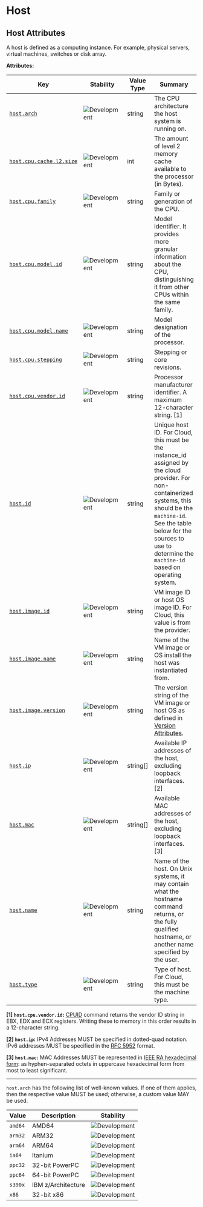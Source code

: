 <!-- NOTE: THIS FILE IS AUTOGENERATED. DO NOT EDIT BY HAND. -->
<!-- see templates/registry/markdown/attribute_namespace.md.j2 -->

# Host

## Host Attributes

A host is defined as a computing instance. For example, physical servers, virtual machines, switches or disk array.

**Attributes:**

| Key | Stability | Value Type | Summary | Example Values |
|---|---|---|---|---|
| <a id="host-arch" href="#host-arch">`host.arch`</a> | ![Development](https://img.shields.io/badge/-development-blue) | string | The CPU architecture the host system is running on. | `amd64`; `arm32`; `arm64` |
| <a id="host-cpu-cache-l2-size" href="#host-cpu-cache-l2-size">`host.cpu.cache.l2.size`</a> | ![Development](https://img.shields.io/badge/-development-blue) | int | The amount of level 2 memory cache available to the processor (in Bytes). | `12288000` |
| <a id="host-cpu-family" href="#host-cpu-family">`host.cpu.family`</a> | ![Development](https://img.shields.io/badge/-development-blue) | string | Family or generation of the CPU. | `6`; `PA-RISC 1.1e` |
| <a id="host-cpu-model-id" href="#host-cpu-model-id">`host.cpu.model.id`</a> | ![Development](https://img.shields.io/badge/-development-blue) | string | Model identifier. It provides more granular information about the CPU, distinguishing it from other CPUs within the same family. | `6`; `9000/778/B180L` |
| <a id="host-cpu-model-name" href="#host-cpu-model-name">`host.cpu.model.name`</a> | ![Development](https://img.shields.io/badge/-development-blue) | string | Model designation of the processor. | `11th Gen Intel(R) Core(TM) i7-1185G7 @ 3.00GHz` |
| <a id="host-cpu-stepping" href="#host-cpu-stepping">`host.cpu.stepping`</a> | ![Development](https://img.shields.io/badge/-development-blue) | string | Stepping or core revisions. | `1`; `r1p1` |
| <a id="host-cpu-vendor-id" href="#host-cpu-vendor-id">`host.cpu.vendor.id`</a> | ![Development](https://img.shields.io/badge/-development-blue) | string | Processor manufacturer identifier. A maximum 12-character string. [1] | `GenuineIntel` |
| <a id="host-id" href="#host-id">`host.id`</a> | ![Development](https://img.shields.io/badge/-development-blue) | string | Unique host ID. For Cloud, this must be the instance_id assigned by the cloud provider. For non-containerized systems, this should be the `machine-id`. See the table below for the sources to use to determine the `machine-id` based on operating system. | `fdbf79e8af94cb7f9e8df36789187052` |
| <a id="host-image-id" href="#host-image-id">`host.image.id`</a> | ![Development](https://img.shields.io/badge/-development-blue) | string | VM image ID or host OS image ID. For Cloud, this value is from the provider. | `ami-07b06b442921831e5` |
| <a id="host-image-name" href="#host-image-name">`host.image.name`</a> | ![Development](https://img.shields.io/badge/-development-blue) | string | Name of the VM image or OS install the host was instantiated from. | `infra-ami-eks-worker-node-7d4ec78312`; `CentOS-8-x86_64-1905` |
| <a id="host-image-version" href="#host-image-version">`host.image.version`</a> | ![Development](https://img.shields.io/badge/-development-blue) | string | The version string of the VM image or host OS as defined in [Version Attributes](/docs/resource/README.md#version-attributes). | `0.1` |
| <a id="host-ip" href="#host-ip">`host.ip`</a> | ![Development](https://img.shields.io/badge/-development-blue) | string[] | Available IP addresses of the host, excluding loopback interfaces. [2] | `["192.168.1.140", "fe80::abc2:4a28:737a:609e"]` |
| <a id="host-mac" href="#host-mac">`host.mac`</a> | ![Development](https://img.shields.io/badge/-development-blue) | string[] | Available MAC addresses of the host, excluding loopback interfaces. [3] | `["AC-DE-48-23-45-67", "AC-DE-48-23-45-67-01-9F"]` |
| <a id="host-name" href="#host-name">`host.name`</a> | ![Development](https://img.shields.io/badge/-development-blue) | string | Name of the host. On Unix systems, it may contain what the hostname command returns, or the fully qualified hostname, or another name specified by the user. | `opentelemetry-test` |
| <a id="host-type" href="#host-type">`host.type`</a> | ![Development](https://img.shields.io/badge/-development-blue) | string | Type of host. For Cloud, this must be the machine type. | `n1-standard-1` |

**[1] `host.cpu.vendor.id`:** [CPUID](https://wiki.osdev.org/CPUID) command returns the vendor ID string in EBX, EDX and ECX registers. Writing these to memory in this order results in a 12-character string.

**[2] `host.ip`:** IPv4 Addresses MUST be specified in dotted-quad notation. IPv6 addresses MUST be specified in the [RFC 5952](https://www.rfc-editor.org/rfc/rfc5952.html) format.

**[3] `host.mac`:** MAC Addresses MUST be represented in [IEEE RA hexadecimal form](https://standards.ieee.org/wp-content/uploads/import/documents/tutorials/eui.pdf): as hyphen-separated octets in uppercase hexadecimal form from most to least significant.

---

`host.arch` has the following list of well-known values. If one of them applies, then the respective value MUST be used; otherwise, a custom value MAY be used.

| Value  | Description | Stability |
|---|---|---|
| `amd64` | AMD64 | ![Development](https://img.shields.io/badge/-development-blue) |
| `arm32` | ARM32 | ![Development](https://img.shields.io/badge/-development-blue) |
| `arm64` | ARM64 | ![Development](https://img.shields.io/badge/-development-blue) |
| `ia64` | Itanium | ![Development](https://img.shields.io/badge/-development-blue) |
| `ppc32` | 32-bit PowerPC | ![Development](https://img.shields.io/badge/-development-blue) |
| `ppc64` | 64-bit PowerPC | ![Development](https://img.shields.io/badge/-development-blue) |
| `s390x` | IBM z/Architecture | ![Development](https://img.shields.io/badge/-development-blue) |
| `x86` | 32-bit x86 | ![Development](https://img.shields.io/badge/-development-blue) |
